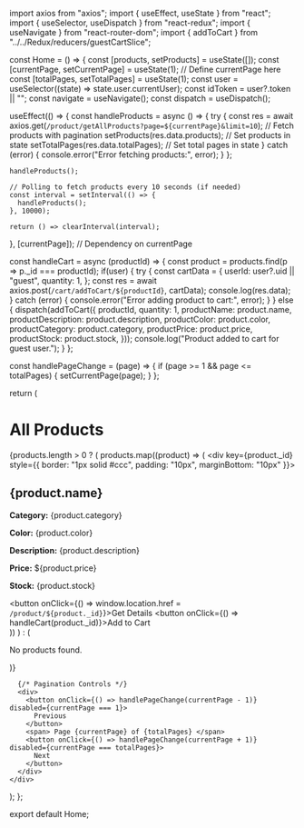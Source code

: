 
import axios from "axios";
import { useEffect, useState } from "react";
import { useSelector, useDispatch } from "react-redux";
import { useNavigate } from "react-router-dom";
import { addToCart } from "../../Redux/reducers/guestCartSlice";

const Home = () => {
  const [products, setProducts] = useState([]);
  const [currentPage, setCurrentPage] = useState(1); // Define currentPage here
  const [totalPages, setTotalPages] = useState(1);
  const user = useSelector((state) => state.user.currentUser);
  const idToken = user?.token || "";
  const navigate = useNavigate(); 
  const dispatch = useDispatch();

  useEffect(() => {
    const handleProducts = async () => {
      try {
        const res = await axios.get(`/product/getAllProducts?page=${currentPage}&limit=10`); // Fetch products with pagination
        setProducts(res.data.products); // Set products in state
        setTotalPages(res.data.totalPages); // Set total pages in state
      } catch (error) {
        console.error("Error fetching products:", error);
      }
    };

    handleProducts();

    // Polling to fetch products every 10 seconds (if needed)
    const interval = setInterval(() => {
      handleProducts();
    }, 10000);

    return () => clearInterval(interval);
  }, [currentPage]); // Dependency on currentPage

  const handleCart = async (productId) => {
    const product = products.find(p => p._id === productId);
    if(user) {
        try {
            const cartData = {
                userId: user?.uid || "guest",
                quantity: 1,
            };
            const res = await axios.post(`/cart/addToCart/${productId}`, cartData);
            console.log(res.data);
        } catch (error) {
            console.error("Error adding product to cart:", error);
        }
    } else {
        dispatch(addToCart({ 
            productId, 
            quantity: 1, 
            productName: product.name,
            productDescription: product.description,
            productColor: product.color,
            productCategory: product.category,
            productPrice: product.price,
            productStock: product.stock,
        }));
        console.log("Product added to cart for guest user.");
    }
};  

const handlePageChange = (page) => {
    if (page >= 1 && page <= totalPages) {
        setCurrentPage(page);
    }
};

return (
    <div>
      <h1>All Products</h1>
      {products.length > 0 ? (
        products.map((product) => (
          <div key={product._id} style={{ border: "1px solid #ccc", padding: "10px", marginBottom: "10px" }}>
            <h2>{product.name}</h2>
            <p><strong>Category:</strong> {product.category}</p>
            <p><strong>Color:</strong> {product.color}</p>
            <p><strong>Description:</strong> {product.description}</p>
            <p><strong>Price:</strong> ${product.price}</p>
            <p><strong>Stock:</strong> {product.stock}</p>
            <button onClick={() => window.location.href = `/product/${product._id}`}>Get Details</button>
            <button onClick={() => handleCart(product._id)}>Add to Cart</button>
          </div>
        ))
      ) : (
        <p>No products found.</p>
      )}

      {/* Pagination Controls */}
      <div>
        <button onClick={() => handlePageChange(currentPage - 1)} disabled={currentPage === 1}>
          Previous
        </button>
        <span> Page {currentPage} of {totalPages} </span>
        <button onClick={() => handlePageChange(currentPage + 1)} disabled={currentPage === totalPages}>
          Next
        </button>
      </div>
    </div>
);
};

export default Home;
